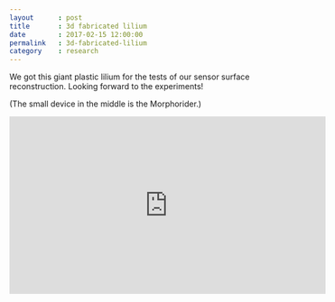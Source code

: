 ```yaml
---
layout      : post
title       : 3d fabricated lilium
date        : 2017-02-15 12:00:00
permalink   : 3d-fabricated-lilium
category    : research
---
```

We got this giant plastic lilium for the tests of our sensor surface reconstruction.
Looking forward to the experiments!

(The small device in the middle is the Morphorider.)

<iframe width="560" height="315" src="https://www.youtube.com/embed/FOMgsVjxufA" frameborder="0" allowfullscreen></iframe>



